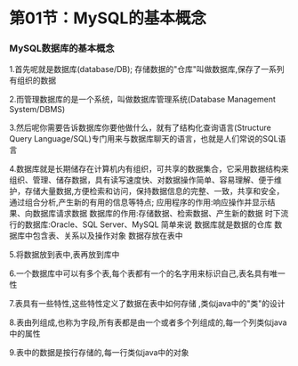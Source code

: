 # 第01节：MySQL的基本概念

### MySQL数据库的基本概念

1.首先呢就是数据库(database/DB);
存储数据的"仓库"叫做数据库,保存了一系列有组织的数据

2.而管理数据库的是一个系统，叫做数据库管理系统(Database Management System/DBMS)

3.然后呢你需要告诉数据库你要他做什么，就有了结构化查询语言(Structure Query Language/SQL)专门用来与数据库聊天的语言，也就是人们常说的SQL语言

4.数据库就是长期储存在计算机内有组织，可共享的数据集合，它采用数据结构来组织、管理、储存数据，具有读写速度快、对数据操作简单、容易理解、便于维护，存储大量数据,方便检索和访问，保持数据信息的完整、一致，共享和安全，通过组合分析,产生新的有用的信息等特点;
应用程序的作用:响应操作并显示结果、向数据库请求数据
数据库的作用:存储数据、检索数据、产生新的数据
时下流行的数据库:Oracle、SQL Server、MySQL
简单来说
数据库就是数据的仓库
数据库中包含表、关系以及操作对象
数据存放在表中

5.将数据放到表中,表再放到库中

6.一个数据库中可以有多个表,每个表都有一个的名字用来标识自己,表名具有唯一性

7.表具有一些特性,这些特性定义了数据在表中如何存储	,类似java中的"类"的设计

8.表由列组成,也称为字段,所有表都是由一个或者多个列组成的,每一个列类似java中的属性

9.表中的数据是按行存储的,每一行类似java中的对象

